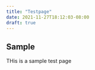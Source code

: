 ```yaml
---
title: "Testpage"
date: 2021-11-27T18:12:03-08:00
draft: true
---
```


## Sample

THis is a sample test page
